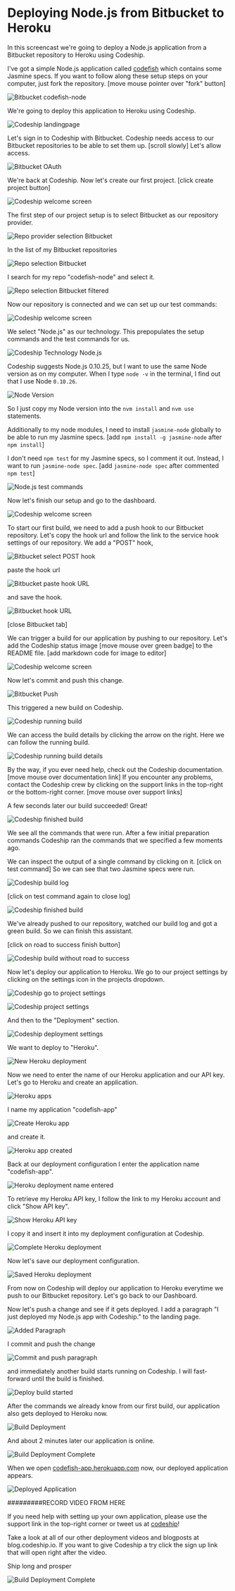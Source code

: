 













Deploying Node.js from Bitbucket to Heroku
======================

In this screencast we're going to deploy a Node.js application from a Bitbucket repository to Heroku using Codeship.





I've got a simple Node.js application called [codefish][codefish-repo] which contains some Jasmine specs. If you want to follow along these setup steps on your computer, just fork the repository. [move mouse pointer over "fork" button]

![Bitbucket codefish-node][screenshot-repository]





We're going to deploy this application to Heroku using Codeship.

![Codeship landingpage][screenshot-codefish-landingpage]

Let's sign in to Codeship with Bitbucket. Codeship needs access to our Bitbucket repositories to be able to set them up. [scroll slowly] Let's allow access.

![Bitbucket OAuth][screenshot-oauth]

We're back at Codeship. Now let's create our first project. [click create project button]

![Codeship welcome screen][screenshot-codeship-welcome]





The first step of our project setup is to select Bitbucket as our repository provider.

![Repo provider selection Bitbucket][screenshot-repo-provider-selection]

In the list of my Bitbucket repositories

![Repo selection Bitbucket][screenshot-repo-selection]

I search for my repo "codefish-node" and select it.

![Repo selection Bitbucket filtered][screenshot-repo-selection-filtered]

Now our repository is connected and we can set up our test commands:

![Codeship welcome screen][screenshot-codeship-technology]

We select "Node.js" as our technology. This prepopulates the setup commands and the test commands for us.

![Codeship Technology Node.js][screenshot-codeship-technology-selected]





Codeship suggests Node.js 0.10.25, but I want to use the same Node version as on my computer. When I type `node -v` in the terminal, I find out that I use Node `0.10.26`.

![Node Version][screenshot-technology-version]

So I just copy my Node version into the `nvm install` and `nvm use` statements.

Additionally to my node modules, I need to install `jasmine-node` globally to be able to run my Jasmine specs. [add `npm install -g jasmine-node` after `npm install`]

I don't need `npm test` for my Jasmine specs, so I comment it out. Instead, I want to run `jasmine-node spec`. [add `jasmine-node spec` after commented `npm test`]

![Node.js test commands][screenshot-test-commands]





Now let's finish our setup and go to the dashboard.

![Codeship welcome screen][screenshot-codeship-dasboard]





To start our first build, we need to add a push hook to our Bitbucket repository. Let's copy the hook url and follow the link to the service hook settings of our repository. We add a "POST" hook,

![Bitbucket select POST hook][screenshot-select-post-hook]

paste the hook url

![Bitbucket paste hook URL][screenshot-paste-hook-url]

and save the hook.

![Bitbucket hook URL][screenshot-hook-added]

[close Bitbucket tab]





We can trigger a build for our application by pushing to our repository. Let's add the Codeship status image [move mouse over green badge] to the README file.
[add markdown code for image to editor]

![Codeship welcome screen][screenshot-codeship-image]

Now let's commit and push this change.

![Bitbucket Push][screenshot-codeship-push]

This triggered a new build on Codeship.

![Codeship running build][screenshot-first-build-running]

We can access the build details by clicking the arrow on the right. Here we can follow the running build.

![Codeship running build details][screenshot-first-build-running-details]

By the way, if you ever need help, check out the Codeship documentation. [move mouse over documentation link] If you encounter any problems, contact the Codeship crew by clicking on the support links in the top-right or the bottom-right corner. [move mouse over support links]

A few seconds later our build succeeded! Great!

![Codeship finished build][screenshot-first-build-finished]

We see all the commands that were run. After a few initial preparation commands Codeship ran the commands that we specified a few moments ago.





We can inspect the output of a single command by clicking on it.
[click on test command]
So we can see that two Jasmine specs were run.

![Codeship build log][screenshot-build-log]

[click on test command again to close log]

![Codeship finished build][screenshot-first-build-finished]





We've already pushed to our repository, watched our build log and got a green build. So we can finish this assistant.

[click on road to success finish button]

![Codeship build without road to success][screenshot-build-without-road-to-success]





Now let's deploy our application to Heroku. We go to our project settings by clicking on the settings icon in the projects dropdown.

![Codeship go to project settings][screenshot-go-to-project-settings]

![Codeship project settings][screenshot-project-settings]

And then to the "Deployment" section.

![Codeship deployment settings][screenshot-deployment-settings]

We want to deploy to "Heroku".

![New Heroku deployment][screenshot-new-deployment]





Now we need to enter the name of our Heroku application and our API key. Let's go to Heroku and create an application.

![Heroku apps][screenshot-heroku-apps]

I name my application "codefish-app"

![Create Heroku app][screenshot-create-heroku-app]

and create it.

![Heroku app created][screenshot-heroku-app-created]

Back at our deployment configuration I enter the application name "codefish-app".

![Heroku deployment name entered][screenshot-heroku-deployment-name]

To retrieve my Heroku API key, I follow the link to my Heroku account and click "Show API key".

![Show Heroku API key][screenshot-show-api-key]

I copy it and insert it into my deployment configuration at Codeship.





![Complete Heroku deployment][screenshot-complete-deployment]

Now let's save our deployment configuration.

![Saved Heroku deployment][screenshot-saved-deployment]

From now on Codeship will deploy our application to Heroku everytime we push to our Bitbucket repository.
Let's go back to our Dashboard.





Now let's push a change and see if it gets deployed. I add a paragraph "I just deployed my Node.js app with Codeship." to the landing page.

![Added Paragraph][screenshot-added-paragraph]

I commit and push the change

![Commit and push paragraph][screenshot-commit-and-push-paragraph]





and immediately another build starts running on Codeship. I will fast-forward until the build is finished.

![Deploy build started][screenshot-deploy-build-started]

After the commands we already know from our first build, our application also gets deployed to Heroku now.

![Build Deployment][screenshot-build-deployment]

And about 2 minutes later our application is online.

![Build Deployment Complete][screenshot-build-deployment-complete]





When we open [codefish-app.herokuapp.com][codefish-live] now, our deployed application appears.

![Deployed Application][screenshot-deployed-application]

#########RECORD VIDEO FROM HERE

If you need help with setting up your own application, please use the support link in the top-right corner or tweet us at [codeship][codeship-twitter]!

Take a look at all of our other deployment videos and blogposts at blog.codeship.io.
If you want to give Codeship a try click the sign up link that will open right after the video.

Ship long and prosper

![Build Deployment Complete][screenshot-build-deployment-complete]



 [codeship]: https://www.codeship.io/
 [codeship-twitter]: http://www.twitter.com/codeship
 
 [codefish-repo]: https://bitbucket.org/codeship-tutorials/codefish-node
 
 
 [codefish-live]: http://codefish-app.herokuapp.com
 
 [screenshot-repository]: https://raw.githubusercontent.com/codeship/screencast-storyboards/node-bitbucket-heroku/screenshots/bitbucket/codefish-node/repository.png
 [screenshot-codefish-landingpage]: https://raw.githubusercontent.com/codeship/screencast-storyboards/node-bitbucket-heroku/screenshots/codeship-landingpage.png
 [screenshot-oauth]: https://raw.githubusercontent.com/codeship/screencast-storyboards/node-bitbucket-heroku/screenshots/bitbucket/oauth.png
 [screenshot-codeship-welcome]: https://raw.githubusercontent.com/codeship/screencast-storyboards/node-bitbucket-heroku/screenshots/codeship-welcome.png
 [screenshot-repo-provider-selection]: https://raw.githubusercontent.com/codeship/screencast-storyboards/node-bitbucket-heroku/screenshots/bitbucket/repo-provider-selection.png
 [screenshot-repo-selection]: https://raw.githubusercontent.com/codeship/screencast-storyboards/node-bitbucket-heroku/screenshots/repo-selection.png
 [screenshot-repo-selection-filtered]: https://raw.githubusercontent.com/codeship/screencast-storyboards/node-bitbucket-heroku/screenshots/node/codefish-node-selection-filtered.png
 [screenshot-codeship-technology]: https://raw.githubusercontent.com/codeship/screencast-storyboards/node-bitbucket-heroku/screenshots/codeship-technology.png
 [screenshot-codeship-technology-selected]: https://raw.githubusercontent.com/codeship/screencast-storyboards/node-bitbucket-heroku/screenshots/node/codeship-technology.png
 [screenshot-technology-version]: https://raw.githubusercontent.com/codeship/screencast-storyboards/node-bitbucket-heroku/screenshots/node/technology-version.png
 [screenshot-test-commands]: https://raw.githubusercontent.com/codeship/screencast-storyboards/node-bitbucket-heroku/screenshots/node/test-commands.png
 [screenshot-codeship-dasboard]: https://raw.githubusercontent.com/codeship/screencast-storyboards/node-bitbucket-heroku/screenshots/bitbucket/codefish-node/codeship-dashboard.png
 [screenshot-codeship-image]: https://raw.githubusercontent.com/codeship/screencast-storyboards/node-bitbucket-heroku/screenshots/node/codeship-image.png
 [screenshot-codeship-push]: https://raw.githubusercontent.com/codeship/screencast-storyboards/node-bitbucket-heroku/screenshots/bitbucket/codefish-node/push.png
 [screenshot-first-build-running]: https://raw.githubusercontent.com/codeship/screencast-storyboards/node-bitbucket-heroku/screenshots/node/first-build-running.png
 [screenshot-first-build-running-details]: https://raw.githubusercontent.com/codeship/screencast-storyboards/node-bitbucket-heroku/screenshots/bitbucket/codefish-node/first-build-running-details.png
 [screenshot-first-build-finished]: https://raw.githubusercontent.com/codeship/screencast-storyboards/node-bitbucket-heroku/screenshots/bitbucket/codefish-node/first-build-finished.png
 [screenshot-build-log]: https://raw.githubusercontent.com/codeship/screencast-storyboards/node-bitbucket-heroku/screenshots/bitbucket/codefish-node/build-log.png
 [screenshot-build-without-road-to-success]: https://raw.githubusercontent.com/codeship/screencast-storyboards/node-bitbucket-heroku/screenshots/bitbucket/codefish-node/build-without-road-to-success.png
 [screenshot-go-to-project-settings]: https://raw.githubusercontent.com/codeship/screencast-storyboards/node-bitbucket-heroku/screenshots/bitbucket/codefish-node/go-to-project-settings.png
 [screenshot-project-settings]: https://raw.githubusercontent.com/codeship/screencast-storyboards/node-bitbucket-heroku/screenshots/node/project-settings.png
 [screenshot-deployment-settings]: https://raw.githubusercontent.com/codeship/screencast-storyboards/node-bitbucket-heroku/screenshots/node/deployment-settings.png
 [screenshot-new-deployment]: https://raw.githubusercontent.com/codeship/screencast-storyboards/node-bitbucket-heroku/screenshots/node/heroku/new-deployment.png
 [screenshot-heroku-apps]: https://raw.githubusercontent.com/codeship/screencast-storyboards/node-bitbucket-heroku/screenshots/heroku/heroku-apps.png
 [screenshot-create-heroku-app]: https://raw.githubusercontent.com/codeship/screencast-storyboards/node-bitbucket-heroku/screenshots/heroku/create-heroku-app.png
 [screenshot-heroku-app-created]: https://raw.githubusercontent.com/codeship/screencast-storyboards/node-bitbucket-heroku/screenshots/heroku/heroku-app-created.png
 [screenshot-heroku-deployment-name]: https://raw.githubusercontent.com/codeship/screencast-storyboards/node-bitbucket-heroku/screenshots/node/heroku/heroku-deployment-name.png
 [screenshot-show-api-key]: https://raw.githubusercontent.com/codeship/screencast-storyboards/node-bitbucket-heroku/screenshots/heroku/show-api-key.png
 [screenshot-complete-deployment]: https://raw.githubusercontent.com/codeship/screencast-storyboards/node-bitbucket-heroku/screenshots/node/heroku/complete-deployment.png
 [screenshot-saved-deployment]: https://raw.githubusercontent.com/codeship/screencast-storyboards/node-bitbucket-heroku/screenshots/node/heroku/saved-deployment.png
 [screenshot-added-paragraph]: https://raw.githubusercontent.com/codeship/screencast-storyboards/node-bitbucket-heroku/screenshots/node/added-paragraph.png
 [screenshot-commit-and-push-paragraph]: https://raw.githubusercontent.com/codeship/screencast-storyboards/node-bitbucket-heroku/screenshots/bitbucket/node/commit-and-push-paragraph.png
 [screenshot-deploy-build-started]: https://raw.githubusercontent.com/codeship/screencast-storyboards/node-bitbucket-heroku/screenshots/node/heroku/deploy-build-started.png
 [screenshot-build-deployment]: https://raw.githubusercontent.com/codeship/screencast-storyboards/node-bitbucket-heroku/screenshots/node/heroku/build-deployment.png
 [screenshot-build-deployment-complete]: https://raw.githubusercontent.com/codeship/screencast-storyboards/node-bitbucket-heroku/screenshots/node/heroku/build-deployment-complete.png
 [screenshot-deployed-application]: https://raw.githubusercontent.com/codeship/screencast-storyboards/node-bitbucket-heroku/screenshots/node/heroku/deployed-application.png
 [screenshot-select-post-hook]: https://raw.githubusercontent.com/codeship/screencast-storyboards/node-bitbucket-heroku/screenshots/bitbucket/codefish-node/select-post-hook.png
 [screenshot-paste-hook-url]: https://raw.githubusercontent.com/codeship/screencast-storyboards/node-bitbucket-heroku/screenshots/bitbucket/codefish-node/paste-hook-url.png
 [screenshot-hook-added]: https://raw.githubusercontent.com/codeship/screencast-storyboards/node-bitbucket-heroku/screenshots/bitbucket/codefish-node/hook-added.png
 [screenshot-deployment-username]: https://raw.githubusercontent.com/codeship/screencast-storyboards/node-bitbucket-heroku/screenshots/node/heroku/username.png
 [screenshot-create-deployment-token]: https://raw.githubusercontent.com/codeship/screencast-storyboards/node-bitbucket-heroku/screenshots/node/heroku/create-token.png
 [screenshot-add-deployment-config]: https://raw.githubusercontent.com/codeship/screencast-storyboards/node-bitbucket-heroku/screenshots/heroku/add-config.png
 [screenshot-commit-and-push-deployment-config]: https://raw.githubusercontent.com/codeship/screencast-storyboards/node-bitbucket-heroku/screenshots/bitbucket/codefish-node/heroku/commit-and-push-deployment-config.png
 [screenshot-dotcloud-api-key]: https://raw.githubusercontent.com/codeship/screencast-storyboards/node-bitbucket-heroku/screenshots/heroku/api-key.png
 [screenshot-dotcloud-deployment-api-key]: https://raw.githubusercontent.com/codeship/screencast-storyboards/node-bitbucket-heroku/screenshots/node/heroku/deployment-api-key.png
 [screenshot-dotcloud-yml]: https://raw.githubusercontent.com/codeship/screencast-storyboards/node-bitbucket-heroku/screenshots/node/heroku/dotcloud-yml.png
 [screenshot-dotcloud-wsgi-py]: https://raw.githubusercontent.com/codeship/screencast-storyboards/node-bitbucket-heroku/screenshots/node/heroku/wsgi-py.png
 [screenshot-deployment-documentation-page]: https://raw.githubusercontent.com/codeship/screencast-storyboards/node-bitbucket-heroku/screenshots/node/heroku/documentation-page.png
 [screenshot-empty-deployment]: https://raw.githubusercontent.com/codeship/screencast-storyboards/node-bitbucket-heroku/screenshots/node/heroku/empty-deployment.png
 [screenshot-deployment-home-page]: https://raw.githubusercontent.com/codeship/screencast-storyboards/node-bitbucket-heroku/screenshots/heroku/home-page.png
 [screenshot-new-deployment-app]: https://raw.githubusercontent.com/codeship/screencast-storyboards/node-bitbucket-heroku/screenshots/node/heroku/new-deployment-app.png
 [screenshot-deployment-oauth]: https://raw.githubusercontent.com/codeship/screencast-storyboards/node-bitbucket-heroku/screenshots/heroku/oauth.png
 [screenshot-app-yml]: https://raw.githubusercontent.com/codeship/screencast-storyboards/node-bitbucket-heroku/screenshots/node/heroku/app-yml.png
 [screenshot-install-tool]: https://raw.githubusercontent.com/codeship/screencast-storyboards/node-bitbucket-heroku/screenshots/heroku/install-tool.png
 [screenshot-sign-in-to-deployment]: https://raw.githubusercontent.com/codeship/screencast-storyboards/node-bitbucket-heroku/screenshots/heroku/sign-in-to-deployment.png
 [screenshot-create-api-token]: https://raw.githubusercontent.com/codeship/screencast-storyboards/node-bitbucket-heroku/screenshots/heroku/create-api-token.png
 [screenshot-insert-api-token]: https://raw.githubusercontent.com/codeship/screencast-storyboards/node-bitbucket-heroku/screenshots/heroku/insert-api-token.png
 [screenshot-look-up-url]: https://raw.githubusercontent.com/codeship/screencast-storyboards/node-bitbucket-heroku/screenshots/heroku/look-up-url.png

